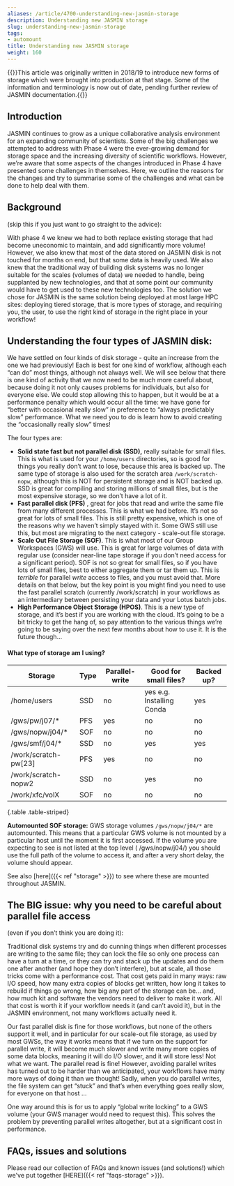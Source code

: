 ```yaml
---
aliases: /article/4700-understanding-new-jasmin-storage
description: Understanding new JASMIN storage
slug: understanding-new-jasmin-storage
tags:
- automount
title: Understanding new JASMIN storage
weight: 160
---
```


{{<alert type="info">}}This article was originally written in 2018/19 to introduce new forms of storage which were brought into production at that stage. Some of the information and terminology is now out of date, pending further review of JASMIN documentation.{{</alert>}}

## Introduction

JASMIN continues to grow as a unique collaborative analysis environment for an
expanding community of scientists. Some of the big challenges we attempted to
address with Phase 4 were the ever-growing demand for storage space and the
increasing diversity of scientific workflows. However, we’re aware that some
aspects of the changes introduced in Phase 4 have presented some challenges in
themselves. Here, we outline the reasons for the changes and try to summarise
some of the challenges and what can be done to help deal with them.

## Background

(skip this if you just want to go straight to the advice):

With phase 4 we knew we had to both replace existing storage that had become
uneconomic to maintain, and add significantly more volume! However, we also
knew that most of the data stored on JASMIN disk is not touched for months on
end, but that some data is heavily used. We also knew that the traditional way
of building disk systems was no longer suitable for the scales (volumes of
data) we needed to handle, being supplanted by new technologies, and that at
some point our community would have to get used to these new technologies too.
The solution we chose for JASMIN is the same solution being deployed at most
large HPC sites: deploying tiered storage, that is more types of storage, and
requiring you, the user, to use the right kind of storage in the right place
in your workflow!

## Understanding the four types of JASMIN disk:

We have settled on four kinds of disk storage - quite an increase from the one
we had previously! Each is best for one kind of workflow, although each “can
do” most things, although not always well. We will see below that there is one
kind of activity that we now need to be much more careful about, because doing
it not only causes problems for individuals, but also for everyone else. We
could stop allowing this to happen, but it would be at a performance penalty
which would occur all the time: we have gone for “better with occasional
really slow” in preference to “always predictably slow” performance. What we
need you to do is learn how to avoid creating the “occasionally really slow”
times!

The four types are:

- **Solid state fast but not parallel disk (SSD),** really suitable for small files. This is what is used for your `/home/users` directories, so is good for things you really don’t want to lose, because this area is backed up. The same type of storage is also used for the scratch area `/work/scratch-nopw`, although this is NOT for persistent storage and is NOT backed up. SSD is great for compiling and storing millions of small files, but is the most expensive storage, so we don’t have a lot of it.
- **Fast parallel disk (PFS)** , great for jobs that read and write the same file from many different processes. This is what we had before. It’s not so great for lots of small files. This is still pretty expensive, which is one of the reasons why we haven’t simply stayed with it. Some GWS still use this, but most are migrating to the next category - scale-out file storage.
- **Scale Out File Storage (SOF)**. This is what most of our Group Workspaces (GWS) will use. This is great for large volumes of data with regular use (consider near-line tape storage if you don’t need access for a significant period). SOF is not so great for small files, so if you have lots of small files, best to either aggregate them or tar them up. This is *terrible* for parallel *write* access to files, and you must avoid that. More details on that below, but the key point is you might find you need to use the fast parallel scratch (currently /work/scratch) in your workflows as an intermediary between persisting your data and your Lotus batch jobs.
- **High Performance Object Storage (HPOS)**. This is a new type of storage, and it’s best if you are working with the cloud. It’s going to be a bit tricky to get the hang of, so pay attention to the various things we’re going to be saying over the next few months about how to use it. It is the future though...

#### What type of storage am I using?

Storage  |  Type  |  Parallel-write  |  Good for small files?  |  Backed up?  
---|---|---|---|---  
/home/users  |  SSD  |  no  |  yes e.g. Installing Conda  |  yes  
/gws/pw/j07/*  |  PFS  |  yes  |  no  |  no  
/gws/nopw/j04/*  |  SOF  |  no  |  no  |  no  
/gws/smf/j04/*  |  SSD  |  no  |  yes  |  yes  
/work/scratch-pw[23] |  PFS  |  yes  |  no  |  no  
/work/scratch-nopw2  |  SSD  |  no  |  yes  |  no  
/work/xfc/volX  |  SOF  |  no  |  no  |  no
{.table .table-striped}
  
**Automounted SOF storage:** GWS storage volumes 
`/gws/nopw/j04/*` are automounted. This means that a particular GWS volume is not mounted by a
particular host until the moment it is first accessed. If the volume you
are expecting to see is not listed at the top level ( /gws/nopw/j04/) you
should use the full path of the volume to access it, and after a very short delay, the
volume should appear.

See also [here]({{< ref "storage" >}}) to see where these are mounted
throughout JASMIN.

## The BIG issue: why you need to be careful about parallel file access

(even if you don’t think you are doing it):

Traditional disk systems try and do cunning things when different processes
are writing to the same file; they can lock the file so only one process can
have a turn at a time, or they can try and stack up the updates and do them
one after another (and hope they don’t interfere), but at scale, all those
tricks come with a performance cost. That cost gets paid in many ways: raw I/O
speed, how many extra copies of blocks get written, how long it takes to
rebuild if things go wrong, how big any part of the storage can be… and, how
much kit and software the vendors need to deliver to make it work. All that
cost is worth it if your workflow needs it (and can’t avoid it), but in the
JASMIN environment, not many workflows actually need it.

Our fast parallel disk is fine for those workflows, but none of the others
support it well, and in particular for our scale-out file storage, as used by
most GWSs, the way it works means that if we turn on the support for parallel
write, it will become much slower and write many more copies of some data
blocks, meaning it will do I/O slower, and it will store less! Not what we
want. The parallel read is fine! However, avoiding parallel writes has turned
out to be harder than we anticipated, your workflows have many more ways of
doing it than we thought! Sadly, when you do parallel writes, the file system
can get “stuck” and that’s when everything goes really slow, for everyone on
that host …

One way around this is for us to apply “global write locking” to a GWS volume
(your GWS manager would need to request this). This solves the problem by
preventing parallel writes altogether, but at a significant cost in
performance.

## FAQs, issues and solutions

Please read our collection of FAQs and known issues (and solutions!) which
we've put together [HERE]({{< ref "faqs-storage" >}}).
